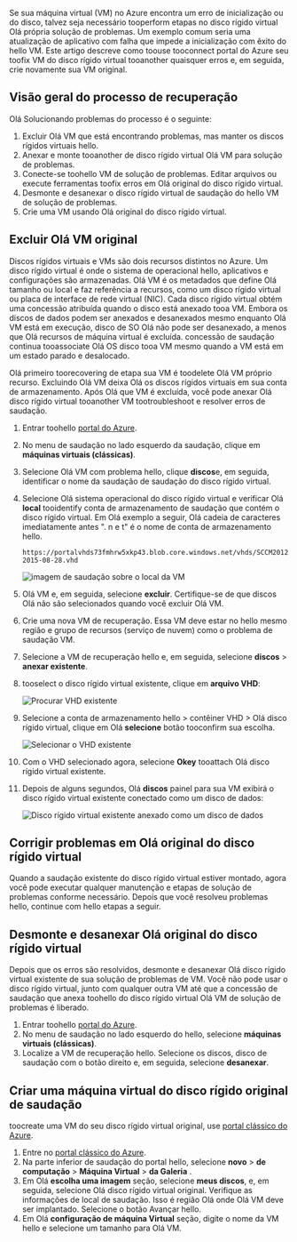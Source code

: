 Se sua máquina virtual (VM) no Azure encontra um erro de inicialização ou do disco, talvez seja necessário tooperform etapas no disco rígido virtual Olá própria solução de problemas. Um exemplo comum seria uma atualização de aplicativo com falha que impede a inicialização com êxito do hello VM. Este artigo descreve como toouse tooconnect portal do Azure seu toofix VM do disco rígido virtual tooanother quaisquer erros e, em seguida, crie novamente sua VM original.

## <a name="recovery-process-overview"></a>Visão geral do processo de recuperação
Olá Solucionando problemas do processo é o seguinte:

1. Excluir Olá VM que está encontrando problemas, mas manter os discos rígidos virtuais hello.
2. Anexar e monte tooanother de disco rígido virtual Olá VM para solução de problemas.
3. Conecte-se toohello VM de solução de problemas. Editar arquivos ou execute ferramentas toofix erros em Olá original do disco rígido virtual.
4. Desmonte e desanexar o disco rígido virtual de saudação do hello VM de solução de problemas.
5. Crie uma VM usando Olá original do disco rígido virtual.

## <a name="delete-hello-original-vm"></a>Excluir Olá VM original
Discos rígidos virtuais e VMs são dois recursos distintos no Azure. Um disco rígido virtual é onde o sistema de operacional hello, aplicativos e configurações são armazenadas. Olá VM é os metadados que define Olá tamanho ou local e faz referência a recursos, como um disco rígido virtual ou placa de interface de rede virtual (NIC). Cada disco rígido virtual obtém uma concessão atribuída quando o disco está anexado tooa VM. Embora os discos de dados podem ser anexados e desanexados mesmo enquanto Olá VM está em execução, disco de SO Olá não pode ser desanexado, a menos que Olá recursos de máquina virtual é excluída. concessão de saudação continua tooassociate Olá OS disco tooa VM mesmo quando a VM está em um estado parado e desalocado.

Olá primeiro toorecovering de etapa sua VM é toodelete Olá VM próprio recurso. Excluindo Olá VM deixa Olá os discos rígidos virtuais em sua conta de armazenamento. Após Olá que VM é excluída, você pode anexar Olá disco rígido virtual tooanother VM tootroubleshoot e resolver erros de saudação. 

1. Entrar toohello [portal do Azure](https://portal.azure.com). 
2. No menu de saudação no lado esquerdo da saudação, clique em **máquinas virtuais (clássicas)**.
3. Selecione Olá VM com problema hello, clique **discos**e, em seguida, identificar o nome da saudação de saudação do disco rígido virtual. 
4. Selecione Olá sistema operacional do disco rígido virtual e verificar Olá **local** tooidentify conta de armazenamento de saudação que contém o disco rígido virtual. Em Olá exemplo a seguir, Olá cadeia de caracteres imediatamente antes ". n e t" é o nome de conta de armazenamento hello.

    ```
    https://portalvhds73fmhrw5xkp43.blob.core.windows.net/vhds/SCCM2012-2015-08-28.vhd
    ```

    ![imagem de saudação sobre o local da VM](./media/virtual-machines-classic-recovery-disks-portal/vm-location.png)

5. Olá VM e, em seguida, selecione **excluir**. Certifique-se de que discos Olá não são selecionados quando você excluir Olá VM.
6. Crie uma nova VM de recuperação. Essa VM deve estar no hello mesmo região e grupo de recursos (serviço de nuvem) como o problema de saudação VM.
7. Selecione a VM de recuperação hello e, em seguida, selecione **discos** > **anexar existente**.
8. tooselect o disco rígido virtual existente, clique em **arquivo VHD**:

    ![Procurar VHD existente](./media/virtual-machines-classic-recovery-disks-portal/select-vhd-location.png)

9. Selecione a conta de armazenamento hello > contêiner VHD > Olá disco rígido virtual, clique em Olá **selecione** botão tooconfirm sua escolha.

    ![Selecionar o VHD existente](./media/virtual-machines-classic-recovery-disks-portal/select-vhd.png)

10. Com o VHD selecionado agora, selecione **Okey** tooattach Olá disco rígido virtual existente.
11. Depois de alguns segundos, Olá **discos** painel para sua VM exibirá o disco rígido virtual existente conectado como um disco de dados:

    ![Disco rígido virtual existente anexado como um disco de dados](./media/virtual-machines-classic-recovery-disks-portal/attached-disk.png)

## <a name="fix-issues-on-hello-original-virtual-hard-disk"></a>Corrigir problemas em Olá original do disco rígido virtual
Quando a saudação existente do disco rígido virtual estiver montado, agora você pode executar qualquer manutenção e etapas de solução de problemas conforme necessário. Depois que você resolveu problemas hello, continue com hello etapas a seguir.

## <a name="unmount-and-detach-hello-original-virtual-hard-disk"></a>Desmonte e desanexar Olá original do disco rígido virtual
Depois que os erros são resolvidos, desmonte e desanexar Olá disco rígido virtual existente de sua solução de problemas de VM. Você não pode usar o disco rígido virtual, junto com qualquer outra VM até que a concessão de saudação que anexa toohello do disco rígido virtual Olá VM de solução de problemas é liberado.  

1. Entrar toohello [portal do Azure](https://portal.azure.com). 
2. No menu de saudação no lado esquerdo do hello, selecione **máquinas virtuais (clássicas)**.
3. Localize a VM de recuperação hello. Selecione os discos, disco de saudação com o botão direito e, em seguida, selecione **desanexar**.

## <a name="create-a-vm-from-hello-original-hard-disk"></a>Criar uma máquina virtual do disco rígido original de saudação

toocreate uma VM do seu disco rígido virtual original, use [portal clássico do Azure](https://manage.windowsazure.com).

1. Entre no [portal clássico do Azure](https://manage.windowsazure.com).
2. Na parte inferior de saudação do portal hello, selecione **novo** > **de computação** > **Máquina Virtual** > **da Galeria** .
3. Em Olá **escolha uma imagem** seção, selecione **meus discos**, e, em seguida, selecione Olá disco rígido virtual original. Verifique as informações de local de saudação. Isso é região Olá onde Olá VM deve ser implantado. Selecione o botão Avançar hello.
4. Em Olá **configuração de máquina Virtual** seção, digite o nome da VM hello e selecione um tamanho para Olá VM.
